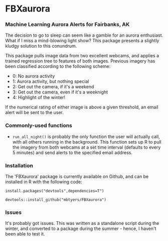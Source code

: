# FBXaurora 

### Machine Learning Aurora Alerts for Fairbanks, AK

The decision to go to sleep can seem like a gamble for an aurora enthusiast.  What if I miss a mind-blowing light show?  This package presents a slightly kludgy solution to this conundrum.

This package pulls image data from two excellent webcams, and applies a trained regression tree to features of both images.  Previous imagery has been classified according to the following scheme:

- 0: No aurora activity
- 1: Aurora activity, but nothing special
- 2: Get out the camera, if it's a weekend
- 3: Get out the camera, even if it's a weeknight
- 4: Highlight of the winter!

If the numerical rating of either image is above a given threshold, an email alert will be sent to the user.

### Commonly-used functions

* `run_all_night()` is probably the only function the user will actually call, with all others running in the background.  This function sets up R to pull the imagery from both webcams at a set time interval (defaults to every 5 minutes) and send alerts to the specified email address.

### Installation

The 'FBXaurora' package is currently available on Github, and can be installed in R with the following code:

`install.packages("devtools",dependencies=T")`

`devtools::install_github("mbtyers/FBXaurora")`

### Issues

It's probably got issues.  This was written as a standalone script during the winter, and converted to a package during the summer - hence, I haven't been able to test it.  
